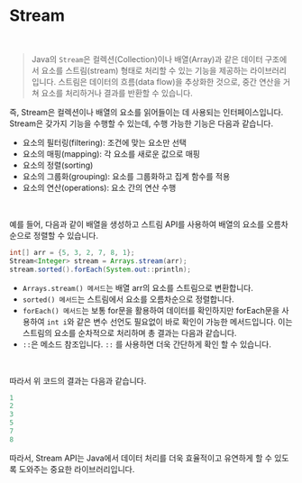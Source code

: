 # Stream

<br>

> Java의 `Stream`은 컬렉션(Collection)이나 배열(Array)과 같은 데이터 구조에서 요소를 스트림(stream) 형태로 처리할 수 있는 기능을 제공하는 라이브러리입니다. 스트림은 데이터의 흐름(data flow)을 추상화한 것으로, 중간 연산을 거쳐 요소를 처리하거나 결과를 반환할 수 있습니다.

즉, Stream은 컬렉션이나 배열의 요소를 읽어들이는 데 사용되는 인터페이스입니다. Stream은 갖가지 기능을 수행할 수 있는데, 수행 가능한 기능은 다음과 같습니다.

- 요소의 필터링(filtering): 조건에 맞는 요소만 선택
- 요소의 매핑(mapping): 각 요소를 새로운 값으로 매핑
- 요소의 정렬(sorting)
- 요소의 그룹화(grouping): 요소를 그룹화하고 집계 함수를 적용
- 요소의 연산(operations): 요소 간의 연산 수행

<br>

예를 들어, 다음과 같이 배열을 생성하고 스트림 API를 사용하여 배열의 요소를 오름차순으로 정렬할 수 있습니다.

```java
int[] arr = {5, 3, 2, 7, 8, 1};
Stream<Integer> stream = Arrays.stream(arr);
stream.sorted().forEach(System.out::println);
```

-  `Arrays.stream() 메서드`는 배열 arr의 요소를 스트림으로 변환합니다. 
-  `sorted() 메서드`는 스트림에서 요소를 오름차순으로 정렬합니다. 
-  `forEach() 메서드`는 보통 for문을 활용하여 데이터를 확인하지만 forEach문을 사용하여 `int i`와 같은 변수 선언도 필요없이 바로 확인이 가능한 메서드입니다. 이는 스트림의 요소를 순차적으로 처리하며 총 결과는 다음과 같습니다. 
-  `::`은 메소드 참조입니다. `::` 를 사용하면 더욱 간단하게 확인 할 수 있습니다.

<br>

따라서 위 코드의 결과는 다음과 같습니다.

```java
1
2
3
5
7
8
```
따라서, Stream API는 Java에서 데이터 처리를 더욱 효율적이고 유연하게 할 수 있도록 도와주는 중요한 라이브러리입니다.
